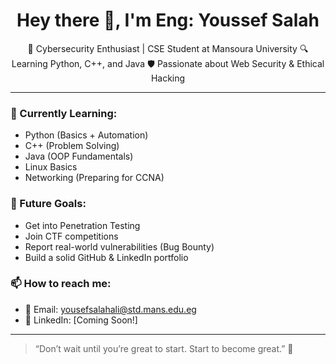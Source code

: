 <h1 align="center">Hey there 👋, I'm Eng: Youssef Salah  </h1>

<p align="center">
🚀 Cybersecurity Enthusiast | CSE Student at Mansoura University  
🔍 Learning Python, C++, and Java  
🛡️ Passionate about Web Security & Ethical Hacking  
</p>

---

### 🧠 Currently Learning:
- Python (Basics + Automation)
- C++ (Problem Solving)
- Java (OOP Fundamentals)
- Linux Basics
- Networking (Preparing for CCNA)

### 🎯 Future Goals:
- Get into Penetration Testing
- Join CTF competitions
- Report real-world vulnerabilities (Bug Bounty)
- Build a solid GitHub & LinkedIn portfolio

### 📫 How to reach me:
- 📧 Email: yousefsalahali@std.mans.edu.eg
- 🔗 LinkedIn: [Coming Soon!]

---

> “Don’t wait until you’re great to start. Start to become great.” 💪

